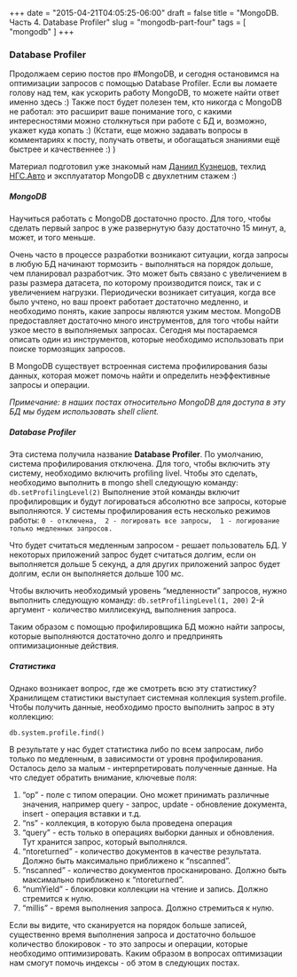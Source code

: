 +++
date = "2015-04-21T04:05:25-06:00"
draft = false
title = "MongoDB. Часть 4. Database Profiler"
slug = "mongodb-part-four"
tags = [ "mongodb" ]
+++
### Database Profiler
Продолжаем серию постов про #MongoDB, и сегодня остановимся на оптимизации запросов с помощью Database Profiler. Если вы ломаете голову над тем, как ускорить работу MongoDB, то можете найти ответ именно здесь :) Также пост будет полезен тем, кто никогда с MongoDB не работал: это расширит ваше понимание того, с какими интересностями можно столкнуться при работе с БД и, возможно, укажет куда копать :) (Кстати, еще можно задавать вопросы в комментариях к посту, получать ответы, и обогащаться знаниями ещё быстрее и качественнее :) )

Материал подготовил уже знакомый нам [Даниил Кузнецов](http://d2one.ru), техлид [НГС.Авто](http://auto.ngs.ru) и эксплуататор MongoDB с двухлетним стажем :)

##### MongoDB
Научиться работать с MongoDB достаточно просто. Для того, чтобы сделать первый запрос в уже развернутую базу достаточно 15 минут, а, может, и того меньше. 

Очень часто в процессе разработки возникают ситуации, когда запросы в любую БД начинают тормозить - выполняться на порядок дольше, чем планировал разработчик. Это может быть связано с увеличением в разы размера датасета, по которому производится поиск, так и с увеличением нагрузки.
Периодически возникает ситуация, когда все было учтено, но ваш проект работает достаточно медленно, и необходимо понять, какие запросы являются узким местом. 
MongoDB предоставляет достаточно много инструментов, для того чтобы найти узкое место в выполняемых запросах. Сегодня мы постараемся описать один из инструментов, которые необходимо использовать при поиске тормозящих запросов.

В MongoDB существует встроенная система профилирования базы данных, которая может помочь найти и определить неэффективные запросы и операции.

*Примечание: в наших постах относительно MongoDB для доступа в эту БД мы будем использовать shell client.*

##### Database Profiler
Эта система получила название **Database Profiler**. По умолчанию, система профилирования отключена. Для того, чтобы включить эту систему, необходимо включить profiling livel. Чтобы это сделать, необходимо выполнить в mongo shell следующую команду:
```db.setProfilingLevel(2)```
Выполнение этой команды включит профилировщик и будут логироваться абсолютно все запросы, которые выполняются. 
У системы профилирования есть несколько режимов работы: 
`0 - отключена, 
2 - логировать все запросы, 
1 - логирование только медленных запросов. `

Что будет считаться медленным запросом - решает пользователь БД. У некоторых приложений запрос будет считаться долгим, если он выполняется дольше 5 секунд, а для других приложений запрос будет долгим, если он выполняется дольше 100 мс.

Чтобы включить необходимый уровень “медленности” запросов, нужно выполнить следующую команду:
`db.setProfilingLevel(1, 200)`
2-й аргумент - количество миллисекунд, выполнения запроса.

Таким образом с помощью профилировщика БД можно найти запросы, которые выполняются достаточно долго и предпринять оптимизационные действия. 

##### Статистика
Однако возникает вопрос, где же смотреть всю эту статистику?
Хранилищем статистики выступает системная коллекция system.profile. Чтобы получить данные, необходимо просто выполнить запрос в эту коллекцию:

`db.system.profile.find()`

В результате у нас будет статистика либо по всем запросам, либо только по медленным, в зависимости от уровня профилирования. Осталось дело за малым - интерпретировать полученные данные. На что следует обратить внимание, ключевые поля:
1. “op” - поле с типом операции. Оно может принимать различные значения, например query - запрос, update - обновление документа, insert - операция вставки и т.д.
2. “ns” - коллекция, в которую была проведена операция
3. “query” - есть только в операциях выборки данных и обновления. Тут хранится запрос, который выполнялся.
4. “ntoreturned” - количество документов в качестве результата. Должно быть максимально приближено к “nscanned”.
5. “nscanned” - количество документов просканировано. Должно быть максимально приближено к “ntoreturned”.
6. “numYield” - блокировки коллекции на чтение и запись. Должно стремится к нулю.
7. “millis” - время выполнения запроса. Должно стремиться к нулю.

Если вы видите, что сканируется на порядок больше записей, существенно время выполнения запроса и достаточно большое количество блокировок - то это запросы и операции, которые необходимо оптимизировать. Каким образом в вопросах оптимизации нам смогут помочь индексы - об этом в следующих постах.
